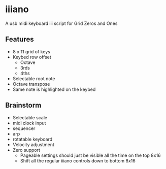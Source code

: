 # iiiano

A usb midi keyboard iii script for Grid Zeros and Ones

## Features

- 8 x 11 grid of keys
- Keybed row offset
  - Octave
  - 3rds
  - 4ths
- Selectable root note
- Octave transpose
- Same note is highlighted on the keybed

## Brainstorm

- Selectable scale
- midi clock input
- sequencer
- arp
- rotatable keyboard
- Velocity adjustment
- Zero support
  - Pageable settings should just be visible all the time on the top 8x16
  - Shift all the regular iiiano controls down to bottom 8x16
